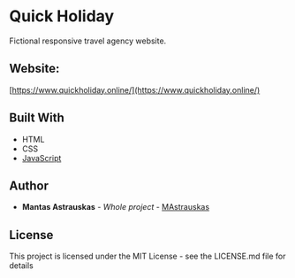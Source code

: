 # Quick Holiday
Fictional responsive travel agency website.

## Website:
[https://www.quickholiday.online/](https://www.quickholiday.online/)

## Built With

* HTML
* CSS
* [JavaScript](https://javascript.com/)

## Author
* **Mantas Astrauskas** - *Whole project* - [MAstrauskas](https://github.com/MAstrauskas)

## License

This project is licensed under the MIT License - see the LICENSE.md file for details
